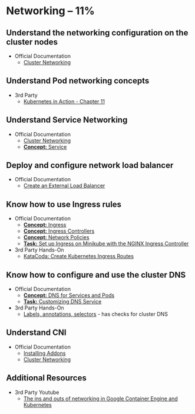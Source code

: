 # Networking – 11%

## Understand the networking configuration on the cluster nodes

- Official Documentation
  - [Cluster Networking](https://kubernetes.io/docs/concepts/cluster-administration/networking/)

## Understand Pod networking concepts

- 3rd Party
  - [Kubernetes in Action - Chapter 11](https://livebook.manning.com/book/kubernetes-in-action/chapter-11/304#!/book/kubernetes-in-action/chapter-11/ch11fig16)

## Understand Service Networking

- Official Documentation
  - [Cluster Networking](https://kubernetes.io/docs/concepts/cluster-administration/networking/)
  - [**Concept:** Service](https://kubernetes.io/docs/concepts/services-networking/service/)

## Deploy and configure network load balancer

- Official Documentation
  - [Create an External Load Balancer](https://kubernetes.io/docs/tasks/access-application-cluster/create-external-load-balancer/)

## Know how to use Ingress rules

- Official Documentation
  - [**Concept:** Ingress](https://kubernetes.io/docs/concepts/services-networking/ingress/)
  - [**Concept:** Ingress Controllers](https://kubernetes.io/docs/concepts/services-networking/ingress-controllers/)
  - [**Concept:** Network Policies](https://kubernetes.io/docs/concepts/services-networking/network-policies/)
  - [**Task:** Set up Ingress on Minikube with the NGINX Ingress Controller](https://kubernetes.io/docs/tasks/access-application-cluster/ingress-minikube/)
- 3rd Party Hands-On
  - [KataCoda: Create Kubernetes Ingress Routes](https://www.katacoda.com/courses/kubernetes/create-kubernetes-ingress-routes)

## Know how to configure and use the cluster DNS

- Official Documentation
  - [**Concept:** DNS for Services and Pods](https://kubernetes.io/docs/concepts/services-networking/dns-pod-service/)
  - [**Task:** Customizing DNS Service](https://kubernetes.io/docs/tasks/administer-cluster/dns-custom-nameservers/)
- 3rd Party Hands-On
  - [Labels, annotations, selectors](https://multinode-kubernetes-cluster.readthedocs.io/en/latest/06-k8s-labels_anotations_selectors.html) - has checks for cluster DNS 

## Understand CNI

- Official Documentation
  - [Installing Addons](https://kubernetes.io/docs/concepts/cluster-administration/addons/)
  - [Cluster Networking](https://kubernetes.io/docs/concepts/cluster-administration/networking/)

## Additional Resources

- 3rd Party Youtube
  - [The ins and outs of networking in Google Container Engine and Kubernetes](https://www.youtube.com/watch?v=y2bhV81MfKQ)
  